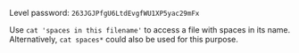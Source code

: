 Level password: `263JGJPfgU6LtdEvgfWU1XP5yac29mFx`

Use `cat 'spaces in this filename'` to access a file with spaces in its name. Alternatively, `cat spaces*` could also be used for this purpose.